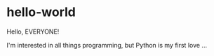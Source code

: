 # hello-world

Hello, EVERYONE!

I'm interested in all things programming, but Python is my first love ...
